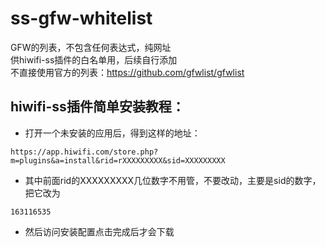# ss-gfw-whitelist
GFW的列表，不包含任何表达式，纯网址  
供hiwifi-ss插件的白名单用，后续自行添加  
不直接使用官方的列表：https://github.com/gfwlist/gfwlist  
## hiwifi-ss插件简单安装教程：  
- 打开一个未安装的应用后，得到这样的地址：  
```shell
https://app.hiwifi.com/store.php?m=plugins&a=install&rid=rXXXXXXXXX&sid=XXXXXXXXX
```
- 其中前面rid的XXXXXXXXX几位数字不用管，不要改动，主要是sid的数字，把它改为
```shell
163116535
```
- 然后访问安装配置点击完成后才会下载
